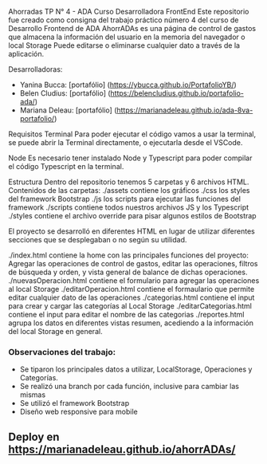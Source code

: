 Ahorradas TP N° 4 - ADA Curso Desarrolladora FrontEnd
Este repositorio fue creado como consigna del trabajo práctico número 4 del curso de Desarrollo Frontend de ADA
AhorrADAs es una página de control de gastos que almacena la información del usuario en la memoria del navegador o local Storage
Puede editarse o eliminarse cualquier dato a través de la aplicación. 

Desarrolladoras: 
- Yanina Bucca: [portafólio] (https://ybucca.github.io/PortafolioYB/)
- Belen Cludius: [portafólio] (https://belencludius.github.io/portafolio-ada/)
- Mariana Deleau: [portafólio] (https://marianadeleau.github.io/ada-8va-portafolio/)

Requisitos
Terminal
Para poder ejecutar el código vamos a usar la terminal, se puede abrir la Terminal directamente, o ejecutarla desde el VSCode. 

Node
Es necesario tener instalado Node y Typescript para poder compilar el código Typescript en la terminal. 

Estructura
Dentro del repositorio tenemos 5 carpetas y 6 archivos HTML. 
Contenidos de las carpetas:
./assets contiene los gráficos
./css los styles del framework Bootstrap
./js los scripts para ejecutar las funciones del framework
./scripts contiene todos nuestros archivos JS y los Typescript
./styles contiene el archivo override para pisar algunos estilos de Bootstrap


El proyecto se desarrolló en diferentes HTML en lugar de utilizar diferentes secciones que se desplegaban o no según su utilidad. 

./index.html contiene la home con las principales funciones del proyecto: Agregar las operaciones de control de gastos, editar las operaciones, filtros de búsqueda y orden, y vista general de balance de dichas operaciones. 
./nuevasOperacion.html contiene el formulario para agregar las operaciones al local Storage
./editarOperacion.html contiene el formaulario que permite editar cualquier dato de las operaciones
./categorias.html contiene el input para crear y cargar las categorías al Local Storage
./editarCategorias.html contiene el input para editar el nombre de las categorias
./reportes.html agrupa los datos en diferentes vistas resumen, acediendo a la información del local Storage en general. 


### Observaciones del trabajo:
- Se tiparon los principales datos a utilizar, LocalStorage, Operaciones y Categorías. 
- Se realizó una branch por cada función, inclusive para cambiar las mismas 
- Se utilizó el framework Bootstrap
- Diseño web responsive para mobile 


## Deploy en https://marianadeleau.github.io/ahorrADAs/
